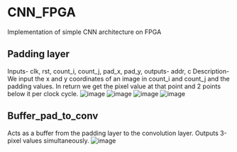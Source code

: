 # CNN_FPGA
Implementation of simple CNN architecture on FPGA

## Padding layer

Inputs- clk, rst, count_i, count_j, pad_x, pad_y,
outputs- addr, c
Description- We input the x and y coordinates of an image in count_i and count_j and the padding values. In return we get the pixel value at that point and 2 points below it per clock cycle. 
![image](https://github.com/user-attachments/assets/8bccfbbd-d851-4987-a094-98bd06839569)
![image](https://github.com/user-attachments/assets/ecba0ba8-2e68-4364-85ce-1c2d96f7b840)
![image](https://github.com/user-attachments/assets/6e941870-2a4f-4d56-863f-b1f50b501ffb)
![image](https://github.com/user-attachments/assets/894830fc-fe63-46ff-9299-3c0f471a011a)

## Buffer_pad_to_conv 

Acts as a buffer from the padding layer to  the convolution layer. Outputs 3-pixel values simultaneously. 
![image](https://github.com/user-attachments/assets/3cf5292c-fc4f-47e1-9323-89319afe813e)

